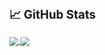 <h2>📈 GitHub Stats</h2>
<a href="https://github.com/MatheusMinski/MatheusMinski">
    <img align="center" src="https://github-readme-stats.vercel.app/api/top-langs/?username=MatheusMinski&hide=html,visual%20basic&count_private=true&layout=compact)](https://github.com/anuraghazra/github-readme-stats"/>
</a>
<a href="https://github.com/MatheusMinski/MatheusMinski">
    <img align="center" src="https://github-readme-stats.vercel.app/api?username=MatheusMinski&amp;&include_all_commits=true;show_icons=true&amp;line_height=27&amp;count_private=true&amp;title_color=24292e&amp;text_color=24292e&amp;icon_color=24292e&amp;bg_color=ffffff"/>
</a>
<br/>
